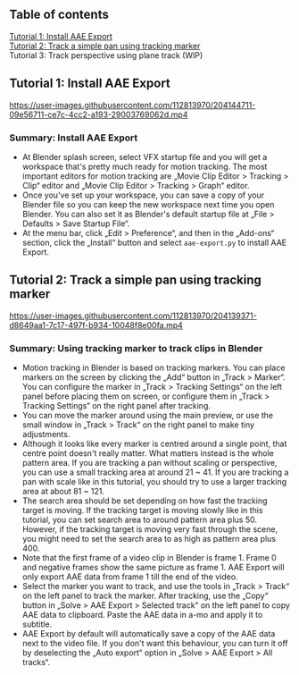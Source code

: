 ## Table of contents

[Tutorial 1: Install AAE Export](#tutorial-1-install-aae-export)  
[Tutorial 2: Track a simple pan using tracking marker](#tutorial-2-track-a-simple-pan-using-tracking-marker)  
Tutorial 3: Track perspective using plane track (WIP)  

## Tutorial 1: Install AAE Export

https://user-images.githubusercontent.com/112813970/204144711-09e56711-ce7c-4cc2-a193-29003769062d.mp4

### Summary: Install AAE Export

* At Blender splash screen, select VFX startup file and you will get a workspace that's pretty much ready for motion tracking. The most important editors for motion tracking are „Movie Clip Editor > Tracking > Clip“ editor and „Movie Clip Editor > Tracking > Graph“ editor.  
* Once you've set up your workspace, you can save a copy of your Blender file so you can keep the new workspace next time you open Blender. You can also set it as Blender's default startup file at „File > Defaults > Save Startup File“.  
* At the menu bar, click „Edit > Preference“, and then in the „Add-ons“ section, click the „Install“ button and select `aae-export.py` to install AAE Export.  

## Tutorial 2: Track a simple pan using tracking marker

https://user-images.githubusercontent.com/112813970/204139371-d8649aa1-7c17-497f-b934-10048f8e00fa.mp4

### Summary: Using tracking marker to track clips in Blender

* Motion tracking in Blender is based on tracking markers. You can place markers on the screen by clicking the „Add“ button in „Track > Marker“. You can configure the marker in „Track > Tracking Settings“ on the left panel before placing them on screen, or configure them in „Track > Tracking Settings“ on the right panel after tracking.  
* You can move the marker around using the main preview, or use the small window in „Track > Track“ on the right panel to make tiny adjustments.  
* Although it looks like every marker is centred around a single point, that centre point doesn't really matter. What matters instead is the whole pattern area. If you are tracking a pan without scaling or perspective, you can use a small tracking area at around 21 ~ 41. If you are tracking a pan with scale like in this tutorial, you should try to use a larger tracking area at about 81 ~ 121.  
* The search area should be set depending on how fast the tracking target is moving. If the tracking target is moving slowly like in this tutorial, you can set search area to around pattern area plus 50. However, if the tracking target is moving very fast through the scene, you might need to set the search area to as high as pattern area plus 400.  
* Note that the first frame of a video clip in Blender is frame 1. Frame 0 and negative frames show the same picture as frame 1. AAE Export will only export AAE data from frame 1 till the end of the video.  
* Select the marker you want to track, and use the tools in „Track > Track“ on the left panel to track the marker. After tracking, use the „Copy“ button in „Solve > AAE Export > Selected track“ on the left panel to copy AAE data to clipboard. Paste the AAE data in a-mo and apply it to subtitle.  
* AAE Export by default will automatically save a copy of the AAE data next to the video file. If you don't want this behaviour, you can turn it off by deselecting the „Auto export“ option in „Solve > AAE Export > All tracks“.  
